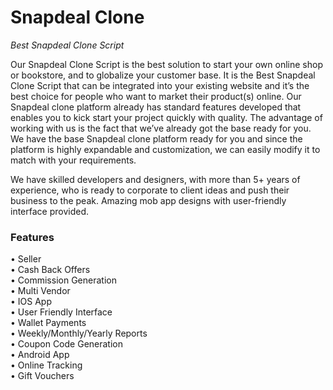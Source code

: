 # Snapdeal Clone
<i>Best Snapdeal Clone Script</i>

Our Snapdeal Clone Script is the best solution to start your own online shop or bookstore, and to globalize your customer base. It is the Best Snapdeal Clone Script that can be integrated into your existing website and it’s the best choice for people who want to market their product(s) online. Our Snapdeal clone platform already has standard features developed that enables you to kick start your project quickly with quality. The advantage of working with us is the fact that we’ve already got the base ready for you. We have the base Snapdeal clone platform ready for you and since the platform is highly expandable and customization, we can easily modify it to match with your requirements.

We have skilled developers and designers, with more than 5+ years of experience, who is ready to corporate to client ideas and push their business to the peak. Amazing mob app designs with user-friendly interface provided.

<h3> Features </h3>
• Seller<br>
• Cash Back Offers<br>
• Commission Generation<br>
• Multi Vendor<br>
• IOS App<br>
• User Friendly Interface<br>
• Wallet Payments<br>
• Weekly/Monthly/Yearly Reports<br>
• Coupon Code Generation<br>
• Android App<br>
• Online Tracking<br>
• Gift Vouchers<br>
